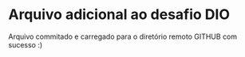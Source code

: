 # Arquivo adicional ao desafio DIO



Arquivo commitado e carregado para o diretório remoto GITHUB com sucesso :)






